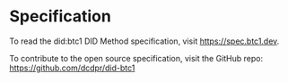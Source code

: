 # Specification

To read the did:btc1 DID Method specification, visit https://spec.btc1.dev. 

To contribute to the open source specification, visit the GitHub repo: https://github.com/dcdpr/did-btc1